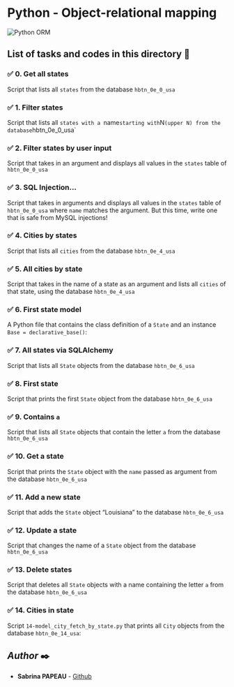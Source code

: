 # Python - Object-relational mapping

![Python ORM](https://zupimages.net/up/23/48/w08s.png) 

## List of tasks and codes in this directory :memo:


### :white_check_mark: 0. Get all states
Script that lists all `states` from the database `hbtn_0e_0_usa`


### :white_check_mark: 1. Filter states
Script that lists all `states with a `name` starting with `N` (upper N) from the database `hbtn_0e_0_usa`


### :white_check_mark: 2. Filter states by user input
Script that takes in an argument and displays all values in the `states` table of `hbtn_0e_0_usa` 


### :white_check_mark: 3. SQL Injection...
Script that takes in arguments and displays all values in the `states` table of `hbtn_0e_0_usa` where `name` matches the argument. But this time, write one that is safe from MySQL injections!


### :white_check_mark: 4. Cities by states
Script that lists all `cities` from the database `hbtn_0e_4_usa`


### :white_check_mark: 5. All cities by state
Script that takes in the name of a state as an argument and lists all `cities` of that state, using the database `hbtn_0e_4_usa`


### :white_check_mark: 6. First state model
A Python file that contains the class definition of a `State` and an instance `Base = declarative_base()`:


### :white_check_mark: 7. All states via SQLAlchemy
Script that lists all `State` objects from the database `hbtn_0e_6_usa`


### :white_check_mark: 8. First state
Script that prints the first `State` object from the database `hbtn_0e_6_usa`


### :white_check_mark: 9. Contains `a`
Script that lists all `State` objects that contain the letter `a` from the database `hbtn_0e_6_usa`


### :white_check_mark: 10. Get a state
Script that prints the `State` object with the `name` passed as argument from the database `hbtn_0e_6_usa`


### :white_check_mark: 11. Add a new state
Script that adds the `State` object “Louisiana” to the database `hbtn_0e_6_usa`


### :white_check_mark: 12. Update a state
Script that changes the name of a `State` object from the database `hbtn_0e_6_usa`


### :white_check_mark: 13. Delete states
Script that deletes all `State` objects with a name containing the letter `a` from the database `hbtn_0e_6_usa`


### :white_check_mark: 14. Cities in state
Script `14-model_city_fetch_by_state.py` that prints all `City` objects from the database `hbtn_0e_14_usa`:



## *Author* :black_nib:

* **Sabrina PAPEAU** - [Github](https://github.com/Holbiwan)
